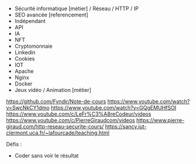 - Sécurité informatique [métier] / Réseau / HTTP / IP 
- SEO avancée [referencement]
- Indépendant
- API
- IA
- NFT
- Cryptomonnaie
- Linkedin
- Cookies
- IOT
- Apache
- Nginx
- Docker
- Jeux vidéo / Animation [métier]

https://github.com/Fyndir/Note-de-cours
https://www.youtube.com/watch?v=SwcNkCY1dmo
https://www.youtube.com/watch?v=GQgEMUHfSOI
https://www.youtube.com/c/LeFr%C3%A8reCodeur/videos
https://www.youtube.com/c/PierreGiraudcom/videos
https://www.pierre-giraud.com/http-reseau-securite-cours/
https://sancy.iut-clermont.uca.fr/~lafourcade/teaching.html

Défis :
- Coder sans voir le résultat